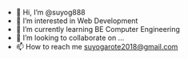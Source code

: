 - 👋 Hi, I’m @suyog888
- 👀 I’m interested in Web Development 
- 🌱 I’m currently learning BE Computer Engineering 
- 💞️ I’m looking to collaborate on ...
- 📫 How to reach me suyogarote2018@gmail.com

<!---
suyog888/suyog888 is a ✨ special ✨ repository because its `README.md` (this file) appears on your GitHub profile.
You can click the Preview link to take a look at your changes.
--->

